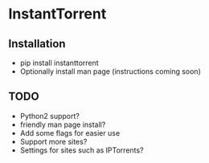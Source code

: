 # InstantTorrent

## Installation
* pip install instanttorrent
* Optionally install man page (instructions coming soon)

## TODO
* Python2 support?
* friendly man page install?
* Add some flags for easier use
* Support more sites?
* Settings for sites such as IPTorrents?
